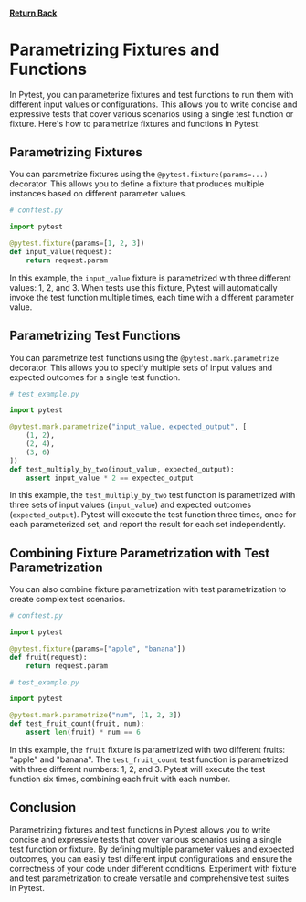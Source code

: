 #### [Return Back](../../pytest.md)

# Parametrizing Fixtures and Functions

In Pytest, you can parameterize fixtures and test functions to run them with different input values or configurations. This allows you to write concise and expressive tests that cover various scenarios using a single test function or fixture. Here's how to parametrize fixtures and functions in Pytest:

## Parametrizing Fixtures

You can parametrize fixtures using the `@pytest.fixture(params=...)` decorator. This allows you to define a fixture that produces multiple instances based on different parameter values.

```python
# conftest.py

import pytest

@pytest.fixture(params=[1, 2, 3])
def input_value(request):
    return request.param
```

In this example, the `input_value` fixture is parametrized with three different values: 1, 2, and 3. When tests use this fixture, Pytest will automatically invoke the test function multiple times, each time with a different parameter value.

## Parametrizing Test Functions

You can parametrize test functions using the `@pytest.mark.parametrize` decorator. This allows you to specify multiple sets of input values and expected outcomes for a single test function.

```python
# test_example.py

import pytest

@pytest.mark.parametrize("input_value, expected_output", [
    (1, 2),
    (2, 4),
    (3, 6)
])
def test_multiply_by_two(input_value, expected_output):
    assert input_value * 2 == expected_output
```

In this example, the `test_multiply_by_two` test function is parametrized with three sets of input values (`input_value`) and expected outcomes (`expected_output`). Pytest will execute the test function three times, once for each parameterized set, and report the result for each set independently.

## Combining Fixture Parametrization with Test Parametrization

You can also combine fixture parametrization with test parametrization to create complex test scenarios.

```python
# conftest.py

import pytest

@pytest.fixture(params=["apple", "banana"])
def fruit(request):
    return request.param

# test_example.py

import pytest

@pytest.mark.parametrize("num", [1, 2, 3])
def test_fruit_count(fruit, num):
    assert len(fruit) * num == 6
```

In this example, the `fruit` fixture is parametrized with two different fruits: "apple" and "banana". The `test_fruit_count` test function is parametrized with three different numbers: 1, 2, and 3. Pytest will execute the test function six times, combining each fruit with each number.

## Conclusion

Parametrizing fixtures and test functions in Pytest allows you to write concise and expressive tests that cover various scenarios using a single test function or fixture. By defining multiple parameter values and expected outcomes, you can easily test different input configurations and ensure the correctness of your code under different conditions. Experiment with fixture and test parametrization to create versatile and comprehensive test suites in Pytest.
